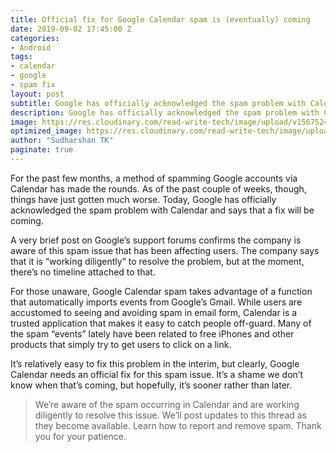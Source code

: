 ```yaml
---
title: Official fix for Google Calendar spam is (eventually) coming
date: 2019-09-02 17:45:00 Z
categories:
- Android
tags:
- calendar
- google
- spam fix
layout: post
subtitle: Google has officially acknowledged the spam problem with Calendar.
description: Google has officially acknowledged the spam problem with Calendar.
image: https://res.cloudinary.com/read-write-tech/image/upload/v1567524896/google_calendar_1_eakjn1.webp
optimized_image: https://res.cloudinary.com/read-write-tech/image/upload/c_scale,h_200,w_380/google_calendar_1_eakjn1.webp
author: "Sudharshan TK"
paginate: true
---
```


For the past few months, a method of spamming Google accounts via Calendar has made the rounds. As of the past couple of weeks, though, things have just gotten much worse. Today, Google has officially acknowledged the spam problem with Calendar and says that a fix will be coming.

A very brief post on Google’s support forums confirms the company is aware of this spam issue that has been affecting users. The company says that it is “working diligently” to resolve the problem, but at the moment, there’s no timeline attached to that.

For those unaware, Google Calendar spam takes advantage of a function that automatically imports events from Google’s Gmail. While users are accustomed to seeing and avoiding spam in email form, Calendar is a trusted application that makes it easy to catch people off-guard. Many of the spam “events” lately have been related to free iPhones and other products that simply try to get users to click on a link.

It’s relatively easy to fix this problem in the interim, but clearly, Google Calendar needs an official fix for this spam issue. It’s a shame we don’t know when that’s coming, but hopefully, it’s sooner rather than later.

> We’re aware of the spam occurring in Calendar and are working diligently to resolve this issue. We’ll post updates to this thread as they become available. Learn how to report and remove spam. Thank you for your patience.

